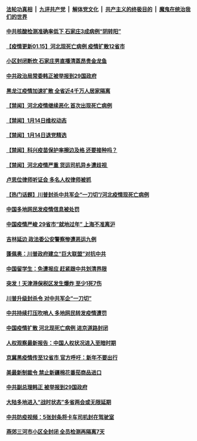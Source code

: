 

####  [法轮功真相](../../../../basic/blob/master/README.md?t=01150901) &nbsp;|&nbsp; [九评共产党](../../../../9ping.md/blob/master/README.md?t=01150901) &nbsp;|&nbsp; [解体党文化](../../../../jtdwh.md/blob/master/README.md?t=01150901)  &nbsp;|&nbsp; [共产主义的终极目的](../../../../gczydzjmd.md/blob/master/README.md?t=01150901) &nbsp;|&nbsp; [魔鬼在统治我们的世界](../../../../mgztzwmdsj.md/blob/master/README.md?t=01150901) 

#### [中共核酸检测准确率低下 石家庄3成病例“阴转阳”](../pages/prog204/a103032395.md?t=01150901) 

#### [【疫情更新01.15】河北现死亡病例 疫情扩散12省市](../pages/prog204/a103026826.md?t=01150901) 

#### [小区封闭断炊 石家庄男直播清蒸昂贵金龙鱼](../pages/prog204/a103032279.md?t=01150901) 

#### [中共政治局常委韩正被举报到29国政府](../pages/prog204/a103032307.md?t=01150901) 


#### [黑龙江疫情加速扩散 全省近4千万人居家隔离](../pages/prog204/a103032214.md?t=01150901) 


#### [【禁闻】河北疫情继续恶化 首次出现死亡病例](../pages/prog204/a103032098.md?t=01150901) 

#### [【禁闻】1月14日维权动态](../pages/prog204/a103032103.md?t=01150901) 

#### [【禁闻】1月14日退党精选](../pages/prog204/a103032105.md?t=01150901) 

#### [【禁闻】科兴疫苗保护率擦边及格 还要接种吗？](../pages/prog204/a103032051.md?t=01150901) 

#### [【禁闻】河北疫情严重 货运司机异乡遭歧视 ](../pages/prog204/a103032048.md?t=01150901) 

#### [卢思位律师听证会 多名人权律师被抓](../pages/prog204/a103031965.md?t=01150901) 

#### [【热门话题】川普封杀中共军企“一刀切”/河北疫情现死亡病例](../pages/prog204/a103031901.md?t=01150901) 

#### [中国多地网民发疫情信息被处罚](../pages/prog204/a103031929.md?t=01150901) 

#### [中国疫情严峻 29省市“就地过年” 上海不准离沪](../pages/prog204/a103031940.md?t=01150901) 

#### [吉林延边 政法委公安警察惨遭恶运九例](../pages/prog204/a103031919.md?t=01150901) 

#### [蓬佩奥：川普政府建立“巨大联盟”对抗中共](../pages/prog204/a103031862.md?t=01150901) 

#### [中国留学生：免遭报应 赶紧跟中共划清界限](../pages/prog204/a103031876.md?t=01150901) 

#### [突发！天津港保税区发生爆炸 至少1死7伤](../pages/prog204/a103031845.md?t=01150901) 

#### [川普升级封杀令 对中共军企“一刀切”](../pages/prog204/a103031805.md?t=01150901) 

#### [中共持续打压吹哨人 多地网民转发疫情遭罚](../pages/prog204/a103031788.md?t=01150901) 

#### [中国疫情扩散 河北现死亡病例 进京道路封闭](../pages/prog204/a103031752.md?t=01150901) 

#### [人权观察最新报告：中国人权状况进入至暗时期](../pages/prog204/a103031706.md?t=01150901) 

#### [京冀黑疫情传至12省市 官方呼吁：新年不要出行](../pages/prog204/a103031708.md?t=01150901) 

#### [美最新制裁令 禁止新疆棉花番茄商品进口](../pages/prog204/a103031699.md?t=01150901) 

#### [中共副总理韩正 被举报到29国政府](../pages/prog204/a103031673.md?t=01150901) 

#### [大陆多地进入“战时状态”多省两会或无限延期](../pages/prog204/a103031333.md?t=01150901) 

#### [中共防疫视频：5张封条将卡车司机封在驾驶室](../pages/prog204/a103031531.md?t=01150901) 

#### [燕郊三河市小区全封闭 全员检测再隔离7天](../pages/prog204/a103031456.md?t=01150901) 

